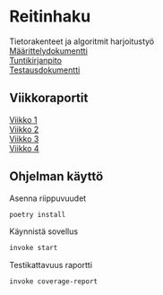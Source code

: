 # Reitinhaku
Tietorakenteet ja algoritmit harjoitustyö\
[Määrittelydokumentti](https://github.com/pavezzo/Reitinhaku/blob/main/dokumentaatio/maarittelydokumentti.md)\
[Tuntikirjanpito](https://github.com/pavezzo/Reitinhaku/blob/main/dokumentaatio/tuntikirjanpito.md)\
[Testausdokumentti](https://github.com/pavezzo/Reitinhaku/blob/main/dokumentaatio/testausdokumentti.md)
## Viikkoraportit
[Viikko 1](https://github.com/pavezzo/Reitinhaku/blob/main/dokumentaatio/viikkoraportit/viikko1.md)\
[Viikko 2](https://github.com/pavezzo/Reitinhaku/blob/main/dokumentaatio/viikkoraportit/viikko2.md)\
[Viikko 3](https://github.com/pavezzo/Reitinhaku/blob/main/dokumentaatio/viikkoraportit/viikko3.md)\
[Viikko 4](https://github.com/pavezzo/Reitinhaku/blob/main/dokumentaatio/viikkoraportit/viikko4.md)

## Ohjelman käyttö
Asenna riippuvuudet
```bash
poetry install
```
Käynnistä sovellus
```bash
invoke start
```
Testikattavuus raportti
```bash
invoke coverage-report
```
